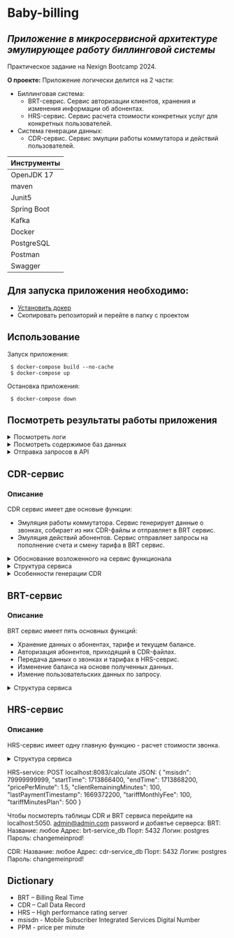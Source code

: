 # Baby-billing
## _Приложение в микросервисной архитектуре эмулирующее работу биллинговой системы_
Практическое задание на Nexign Bootcamp 2024. <br>

**О проекте:** Приложение логически делится на 2 части:
* Биллинговая система:
	* BRT-севрис. Сервис авторизации клиентов, хранения и изменения информации об абонентах.
	* HRS-сервис. Сервис расчета стоимости конкретных услуг для конкретных пользователей.
* Система генерации данных:
	* CDR-сервис. Сервис эмулции работы коммутатора и действий пользователей. 

| Инструменты |
| ------ |
| OpenJDK 17 |
| maven |
| Junit5 |
| Spring Boot |
| Kafka |
| Docker |
| PostgreSQL |
| Postman |
| Swagger |

## Для запуска приложения необходимо:
* [Установить докер](https://docs.docker.com/get-docker/)
* Скопировать репозиторий и перейте в папку с проектом

## Использование

Запуск приложения:
```shell
 $ docker-compose build --no-cache
 $ docker-compose up
```

Остановка приложения:
```shell
 $ docker-compose down
```

## Посмотреть результаты работы приложения
<details>
<summary>Посмотреть логи</summary>
	<br>
	<p> В проекте логируется основная информация о работе системы. А именно: </p>
	<ul>
		<li> Создание нового cdr-файла </li>
		<li> Отправка cdr-файла в brt-сервис </li>
		<li> Получение cdr-файла в brt-сервисе </li>
		<li> Информация о пополнение баланса абонента </li>
		<li> Информация о изменении тарифа абонента </li>
	</ul>
</details>

<details>
<summary>Посмотреть содержимое баз данных</summary>
	<br>
	<p>Для просмотра содержимого баз данных вместе с проектом подниматеся pgAdmin.</p>
	<p>Для доступа к базам данных через pgAdmin необходимо:</p>
	<ul>
		<li> Перейти по адресу localhost:5050 </li>
		<li> Авторизоваться </li>
		<ul>
			<li> Логин: admin@admin.com </li>
			<li> Пароль: password </li>
		</ul>
		<li> Добавить базу даннух CDR сервиса </li>
		<ul>
			<li> Add New Server </li>
			<li> General -> Name: cdr-service </li>
			<li> Connection -> Host name/address: cdr-service_db </li>
			<li> Connection -> Port: 5432 </li>
			<li> Connection -> Maintenance database: postgres </li>
			<li> Connection -> Username: postgres </li>
			<li> Connection -> Password: changemeinprod! </li>
		</ul>
		<li> Добавить базу данных BRT сервиса </li>
		<ul>
			<li> Add New Server </li>
			<li> General -> Name: brt-service </li>
			<li> Connection -> Host name/address: brt-service_db </li>
			<li> Connection -> Port: 5432 </li>
			<li> Connection -> Maintenance database: postgres </li>
			<li> Connection -> Username: postgres </li>
			<li> Connection -> Password: changemeinprod! </li>
		</ul>
  	</ul>
   	<p>Теперь вы можете просматривать содержимое баз данных cdr-сервиса и brt-сервиса. Для просмтра содержимого необходимо открыть Server(2)->cdr-service->Database(1)->postgres->Schemas(1)->public->Tables(2) или Serverы(2)->brt-service->Database(1)->postgres->Schemas(1)->public->Tables(3) соответственно. </p>
</details>

<details>
<summary>Отправка запросов в API</summary>
</details>


## CDR-сервис
### Описание
CDR сервис имеет две основые функции: <br>
* Эмуляция работы коммутатора. Сервис генерирует данные о звонках, собирает из них CDR-файлы и отправляет в BRT сервис.
* Эмуляция действий абонентов. Сервис отправляет запросы на пополнение счета и смену тарифа в BRT сервис.
<details>
<summary>Обоснование возложенного на сервис функционала</summary>
<p>Функция эмуляции работы коммутатора была заложена в ТЗ CDR-сервиса. В то время, как эмуляция действий абонентов (пополнение счета, смена тарифа), задавалась как общее требованиее к проекту. Мы четко решили, что данный функционал должен быть реализован в рамках одного сервиса, чтобы держать временную согласованность. То есть в том же таймлайне, когда клиенты совершают звонки, эти же клиенты пополняют свои счета и меняют тарифы. Однако, данный подход имеет последствия.</p>
<p>В частности, если смотреть на данные в реальном времени они могут быть искажены. Это происходит из-за использования брокера сообщений в качестве посредника в передаче CDR-файлов. То есть может произойти ситуация, когда пользователь совершил звонок, а после пополнил счет. Но с точки зрения BRT ситуация будет выглядить по другому, потому-что информация о пополнение счета приходит сразу, а информация о звонке должна пройти через несколько итераций (запись в файл, хранение файла, пока в нем не наберется нужное количество записей, ожидание файла в очереди на обработку).</p>
<p>Но такая несогласованнасть с пополнением счета является вполне терпимой. А вот операция с изменением тарифа может привести к гораздо более серьезным последствиям. Например, в случае с клиентом, который совершает звонок и сразу после меняет тариф, произойдет следующее: BRT-сервис сначала изменит тариф, и только через какое-то время обработает запись о звонке клиента. И получается, что данные о звонке в BRT-сервисе будут обработаны по данным нового тарифа, хотя фактически совершлались по условиям прошлого. Мы видим два возможных решения. До совершения звонка, запрашивать данные о тарифе пользователя и передовать их как информацию о звонке в CDR-файле, либо хранить историю изменения состояний абонетов в BRT-сервисе. В рамках данного проекта мы не реализовывали соответствующее решение и рассматриваем это как дальнейшую точку роста проекта.</p>
<p>Так же можно было бы рассмотреть включение генерации действий абонентов в рамки BRT-сервиса. Это решило бы вышеописанные проблемы. Но такое решение мы считаем губительным для дальнейшего развития проекта. Так как мы видим проект логически разделенным на две части: генерация и биллинговый система. И в теории, сервис генерации можно заменить на реальный коммутатор и реаальных пользователей, а биллинговый сервис оставить без изменений. В то время, как включение генерации действий абонентов в рамки биллинговой системы делают это невозможным.</p>
</details>

<details>
<summary>Структура сервиса</summary>
<ul>
	<li> config </li>
	<ul>
		<li> KafkaConfig - Конфигурация для продюсера Kafka. </li>
		<li> MapSerializer - Преобразует объекты типа Map&ltString, byte[]&gt в последовательность байт. Используется в качестве VALUE_SERIALIZER_CLASS для конфигурации Apache Kafka.</li>
		<li> RestTemplateConfig - Создает бин RestTemplate. </li>
	</ul>
	<li> domain </li>
	<ul>
		<li> entities </li>
		<ul>
			<li> CDREntity - Сущность представляющая из себя запись о звонке.</li> 
			<li> UserEntity - Сущность представляющая из себя номер телефона вместе с id.</li>
		</ul>
		<li> AccountRefill - Данные для пополнения счета. </li>
		<li> ManagerWill - Данные для смены тарифа. </li>
	</ul>
	<li> mappers </li>
	<ul>
		<li> impl </li>
		<ul>
			<li> CDREntityStringMapperImpl - Пробразует CDREntity (без id) в строку и обратно.</li> 
		</ul>
		<li> Mapper&ltA, B&gt - Маппинг интерфейс. </li>
	</ul>
	<li> producer </li>
	<ul>
		<li> KafkaProducer - Продюсер сообщений Kafka.</li>
	</ul>
	<li> repoitories </li>
	<ul>
		<li> CDRRepository - Репозиторий для взаимодействия с таблицей, содержащий записи о звонках.</li>
		<li> UserRepository - Репозиторий для взаимодействия с таблицей, содержит номера телефонов клиентов.</li>
	</ul>
	<li> services </li>
	<ul>
		<li> AccountRefillGenerationService - Отправляет запросы в brt-севрис на пополнение всех клиентских счетов на сумму от 1 до 1000 у.е.</li>
		<li> ChangeTariffGenerationService - Выбирает от 1 до 3 случайных клиентов и отправляет запросы в brt-севрис на смену их тарифов.</li>
		<li> FileGenerator - Записыват переданные данные о звонках в файл. После того, как записей в файле становится 10, отправляет файл в FileToKafkaProducerTransfer, который в дальнейшем преобразует его в массив байтов.</li>
		<li> FileToKafkaProducerTransfer - Преобразует файл в массив байтов и отправлят его в Kafka продюсер.</li>
		<li> GeneratorService - Генерирует действия пользователей за 1 год. Сюда относится:</li>
  		<ul>
			<li>  Генерация записей о звонках абонентов и их передача в FileGenerator. </li>
			<li>  Ежемесячный вызов генераторов смены тарифа и пополненичй счета клиентов. </li>
		</ul>
	</ul>
	<li> CdrServiceApplication - запускает приложение.</li>
</ul>
</details>

<details>
<summary>Особенности генерации CDR</summary>
	<br>
	<p>Записи о звонках генерируются в одном потоке. Однако благодаря использованному алгоритму могут накладываться друг на друга, что делает записи не однородными.</p>
	<p>Алгоритм генерации:</p>
	<ul>
		<li> Время начала нового звонка = Время начало прошлого звонка + (Длительность прошлого звонка / 2) </li>
		<li> Время конца нового звонка = Время начала нового зконка + Случайное количество минут от 1 до 120 </li>
		<li> Важно! После формирования любой записи о звонке к времени начала следуюещго звонка с вероятностью 0.5 может прибавиться случайное количество минут от 1 до 1440</li>
	</ul>
</details>

## BRT-сервис
### Описание
BRT сервис имеет пять основных функций:
<ul>
	<li> Хранение данных о абонентах, тарифе и текущем балансе. </li>
	<li> Авторизация абонентов, приходящий в CDR-файлах. </li>
	<li> Передача данных о звонках и тарифах в HRS-севрис. </li>
	<li> Изменение баланса на основе полученных данных. </li>
	<li> Измение пользовательских данных по запросу. </li>
</ul>

<details>
<summary>Структура сервиса</summary>
<ul>
	<li> config </li>
	<ul>
		<li> KafkaConfig - Конфигурация для консьюмера Kafka. </li>
		<li> MapDeserializer - Преобразует массив байт в объект типа Map&ltString, byte[]&gt. Используется в качестве VALUE_DESERIALIZER_CLASS_CONFIG для конфигурации Apache Kafka.</li>
		<li> MapperConfig - Создает бин ModelMapper. </li>
		<li> RestTemplateConfig - Создает бин RestTemplate. </li>
	</ul>
	<li> consumer </li>
	<ul>
		<li> KafkaProducer - Консьюмер сообщений Kafka.</li>
	</ul>
	<li> controllers </li>
	<ul>
		<li> ClientController - Контроллер принимающий запросы от клиентов. На данный момент принимает только запрос на пополнение счета.</li>
		<li> ManagerController - Контроллер принимающий запросы от менеджеров. На данный момент принимает запросы на смену тарифа и добавление нового номера.</li>
	</ul>
	<li> domain </li>
	<ul>
		<li> dto </li>
		<ul>
			<li> ClientDto - DTO для клиентской сущности. </li> 
			<li> DataPlanDto - DTO для сущности тарифа. </li>
			<li> MsisdnDto - DTO для сущности номера телефона. </li>
		</ul>
		<li> entity </li>
		<ul>
			<li> ClientEntity - Сущность представляющая из себя данные о клиенте. </li> 
			<li> DataPlanEntity - Сущность представляющая из себя данные о тарифе. </li> 
			<li> MsisdnEntity - Сущность представляющая из себя данные о номере телефоне. </li>
		</ul>
		<li> AccountRefill - Данные для пополнения счета. </li>
		<li> CDR - Данные о звонке. </li>
		<li> ClientBill - Данные о списание денег и минут с клиента от HRS-сервиса. </li>
		<li> ClientCallData - Данные необходимые HRS-сервису для того, чтобы расчитать сколько денег и минут нужно списать с клиента. </li>
		<li> ManagerWill - Данные для смены тарифа. </li>
	</ul>
	<li> mappers </li>
	<ul>
		<li> impl </li>
		<ul>
			<li> CDRMapperImpl - Пробразует запись о звонке в строку и обратно.</li> 
			<li> ClientMapperImpl - Преобразует ClientEntity в ClientDto и обратно.</li> 
			<li> DataPlanMapperImpl - Преобразует DataPlanEntity в DataPlanDto и обратно.</li> 
			<li> MsisdnMapperImpl - Преобразует MsisdnEntity в MsisdnDto и обратно.</li> 
		</ul>
		<li> Mapper&ltA, B&gt - Маппинг интерфейс. </li>
	</ul>
	<li> repoitories </li>
	<ul>
		<li> ClientRepository - Репозиторий для взаимодействия с таблицей клиентов.</li>
		<li> DataPlanRepository - Репозиторий для взаимодействия с таблицей тарифов.</li>
		<li> MsisdnRepository - Репозиторий для взаимодействия с таблицей телефонных номеров и их характеристик.</li>
	</ul>
	<li> services </li>
	<ul>
		<li> BillingService - Сервис принимат запись о звонке, собират данные о клиенте, который совершившил звонок, и передает эти данные для оценки в HRS-сервис. На основе полученных данных изменяет баланс.</li>
		<li> CDRFileHandlerService - Считывает cdr-файл и все записи о звонках, которые относятся к клиентам нашего оператора передает в BillingService. </li>
		<li> ClientManagementService - Сервис выполняет все задачи переданные от клиентских и менеджерских контролллеров. </li>
	</ul>
	<li> BrtServiceApplication - Запускает приложение.</li>
</ul>
</details>

## HRS-сервис
### Описание
<p>HRS-сервис имеет одну главную функцию - расчет стоимости звонка.</p>
<details>
<summary>Структура сервиса</summary>
<ul>
	<li> controllers </li>
	<ul>
		<li> CustomersCallDataController - Контроллер принимат все необходимые для расчета стоимости звонка данные и возвращает стоимость звонка. </li>
	</ul>
	<li> domain </li>
	<ul>
		<li> ClientBill - Данные о списание денег и минут с клиента. </li>
		<li> ClientCallData - Данные необходимые сервису для того, чтобы расчитать сколько денег и минут нужно списать с клиента. </li>
	</ul>
	<li> services </li>
	<ul>
		<li> BillCalculationService - Сервис расчитывает стоимость звонка на основании полученных данных. </li>
	</ul>
	<li> HrsServiceApplication - Запускает приложение. </li>
</ul>
</details>







HRS-service:
POST localhost:8083/calculate
JSON:
{
    "msisdn": 79999999999,
    "startTime": 1713866400,
    "endTime": 1713868200,
    "pricePerMinute": 1.5,
    "clientRemainingMinutes": 100,
    "lastPaymentTimestamp": 1669372200,
    "tariffMonthlyFee": 100,
    "tariffMinutesPlan": 500
}

Чтобы посмотерть таблицы CDR и BRT сервиса перейдите на localhost:5050. admin@admin.com password
и добавтье серверса:
BRT:
Название: любое
Адрес: brt-service_db
Порт: 5432
Логин: postgres
Пароль: changemeinprod!

CDR:
Название: любое
Адрес: cdr-service_db
Порт: 5432
Логин: postgres
Пароль: changemeinprod!

## Dictionary
* BRT – Billing Real Time
* CDR – Call Data Record
* HRS – High performance rating server
* msisdn  - Mobile Subscriber Integrated Services Digital Number
* PPM - price per minute

